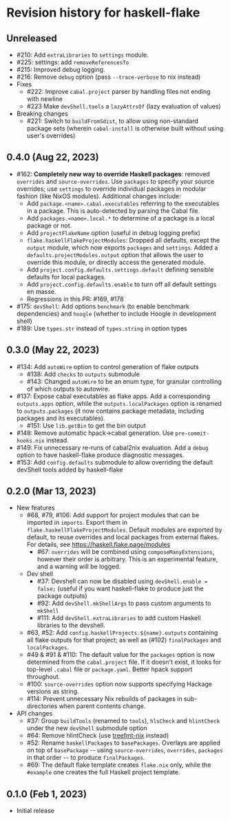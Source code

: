 # Revision history for haskell-flake

## Unreleased

- #210: Add `extraLibraries` to `settings` module.
- #225: settings: add `removeReferencesTo`
- #215: Improved debug logging.
- #216: Remove `debug` option (pass `--trace-verbose` to nix instead)
- Fixes
  - #222: Improve `cabal.project` parser by handling files not ending with newline
  - #223 Make `devShell.tools` a `lazyAttrsOf` (lazy evaluation of values)
- Breaking changes
  - #221: Switch to `buildFromSdist`, to allow using non-standard package sets (wherein `cabal-install` is otherwise built without using user's overrides)

## 0.4.0 (Aug 22, 2023)

- #162: **Completely new way to override Haskell packages**: removed `overrides` and `source-overrides`. Use `packages` to specify your source overrides; use `settings` to override individual packages in modular fashion (like NixOS modules). Additional changes include:
  - Add `package.<name>.cabal.executables` referring to the executables in a package. This is auto-detected by parsing the Cabal file.
  - Add `packages.<name>.local.*` to determine of a package is a local package or not.
  - Add `projectFlakeName` option (useful in debug logging prefix)
  - `flake.haskellFlakeProjectModules`: Dropped all defaults, except the `output` module, which now exports `packages` and `settings`. Added a `defaults.projectModules.output` option that allows the user to override this module, or directly access the generated module.
  - Add `project.config.defaults.settings.default` defining sensible defaults for local packages.
  - Add `project.config.defaults.enable` to turn off all default settings en masse.
  - Regressions in this PR: #169, #178
- #175: `devShell`: Add options `benchmark` (to enable benchmark dependencies) and `hoogle` (whether to include Hoogle in development shell)
- #189: Use `types.str` instead of `types.string` in option types

## 0.3.0 (May 22, 2023)

- #134: Add `autoWire` option to control generation of flake outputs
    - #138: Add `checks` to `outputs` submodule
    - #143: Changed `autoWire` to be an enum type, for granular controlling of which outputs to autowire.
- #137: Expose cabal executables as flake apps. Add a corresponding `outputs.apps` option, while the `outputs.localPackages` option is renamed to `outputs.packages` (it now contains package metadata, including packages and its executables).
  - #151: Use `lib.getBin` to get the bin output
- #148: Remove automatic hpack->cabal generation. Use `pre-commit-hooks.nix` instead.
- #149: Fix unnecessary re-runs of cabal2nix evaluation. Add a `debug` option to have haskell-flake produce diagnostic messages.
- #153: Add `config.defaults` submodule to allow overriding the default devShell tools added by haskell-flake

## 0.2.0 (Mar 13, 2023)

- New features
  - #68, #79, #106: Add support for project modules that can be imported in `imports`. Export them in `flake.haskellFlakeProjectModules`. Default modules are exported by default, to reuse overrides and local packages from external flakes. For details, see https://haskell.flake.page/modules
    - #67: `overrides` will be combined using `composeManyExtensions`, however their order is arbitrary. This is an experimental feature, and a warning will be logged.
  - Dev shell
    - #37: Devshell can now be disabled using `devShell.enable = false;` (useful if you want haskell-flake to produce just the package outputs)
    - #92: Add `devShell.mkShellArgs` to pass custom arguments to `mkShell`
    - #111: Add `devShell.extraLibraries` to add custom Haskell libraries to the devshell.
  - #63, #52: Add `config.haskellProjects.${name}.outputs` containing all flake outputs for that project; as well as (#102) `finalPackages` and `localPackages`.
  - #49 & #91 & #110: The default value for the `packages` option is now determined from the `cabal.project` file. If it doesn't exist, it looks for top-level `.cabal` file or `package.yaml`. Better hpack support throughout.
  - #100: `source-overrides` option now supports specifying Hackage versions as string.
  - #114: Prevent unnecessary Nix rebuilds of packages in sub-directories when parent contents change.
- API changes
  - #37: Group `buildTools` (renamed to `tools`), `hlsCheck` and `hlintCheck` under the new `devShell` submodule option
  - #64: Remove hlintCheck (use [treefmt-nix](https://github.com/numtide/treefmt-nix#flake-parts) instead)
  - #52: Rename `haskellPackages` to `basePackages`. Overlays are applied on top of `basePackage` -- using `source-overrides`, `overrides`, `packages` in that order -- to produce `finalPackages`.
  - #69: The default flake template creates `flake.nix` only, while the `#example` one creates the full Haskell project template.

## 0.1.0 (Feb 1, 2023)

- Initial release
